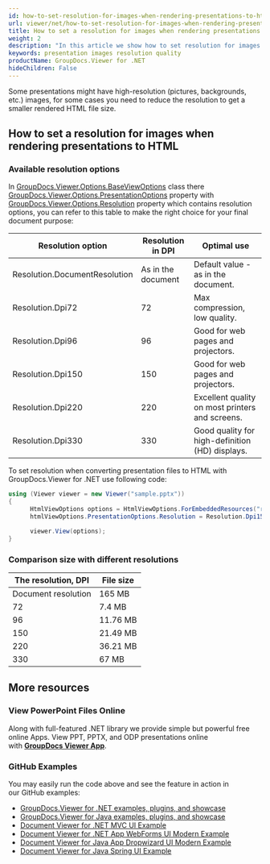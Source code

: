 ```yaml
---
id: how-to-set-resolution-for-images-when-rendering-presentations-to-html
url: viewer/net/how-to-set-resolution-for-images-when-rendering-presentations-to-html
title: How to set a resolution for images when rendering presentations to HTML
weight: 2
description: "In this article we show how to set resolution for images inside presentation when rendering to HTML."
keywords: presentation images resolution quality
productName: GroupDocs.Viewer for .NET
hideChildren: False
---
```

Some presentations might have high-resolution (pictures, backgrounds, etc.) images, for some cases you need to reduce the resolution to get a smaller rendered HTML file size.

## How to set a resolution for images when rendering presentations to HTML

### Available resolution options

In [GroupDocs.Viewer.Options.BaseViewOptions](<https://apireference.groupdocs.com/viewer/net/groupdocs.viewer.options/baseviewoptions>) class there [GroupDocs.Viewer.Options.PresentationOptions](<https://apireference.groupdocs.com/viewer/net/groupdocs.viewer.options/presentationoptions>) property with [GroupDocs.Viewer.Options.Resolution](<https://apireference.groupdocs.com/viewer/net/groupdocs.viewer.options/resolution>) property which contains resolution options, you can refer to this table to make the right choice for your final document purpose:

|Resolution option|Resolution in DPI| Optimal use |
| --- | --- | --- |
|Resolution.DocumentResolution|As in the document| Default value - as in the document.|
|Resolution.Dpi72|72|Max compression, low quality.|
|Resolution.Dpi96|96|Good for web pages and projectors.|
|Resolution.Dpi150|150|Good for web pages and projectors.|
|Resolution.Dpi220|220|Excellent quality on most printers and screens.|
|Resolution.Dpi330|330|Good quality for high-definition (HD) displays.|

To set resolution when converting presentation files to HTML with GroupDocs.Viewer for .NET use following code:

```csharp
using (Viewer viewer = new Viewer("sample.pptx"))
{
      HtmlViewOptions options = HtmlViewOptions.ForEmbeddedResources("result_{0}.html");
      htmlViewOptions.PresentationOptions.Resolution = Resolution.Dpi150;

      viewer.View(options);
}
```

### Comparison size with different resolutions

|The resolution, DPI| File size|
| --- | --- |
|Document resolution|165 MB|
|72|7.4 MB|
|96|11.76 MB|
|150|21.49 MB|
|220|36.21 MB|
|330|67 MB|

## More resources

### View PowerPoint Files Online

Along with full-featured .NET library we provide simple but powerful free online Apps.
View PPT, PPTX, and ODP presentations online with **[GroupDocs Viewer App](https://products.groupdocs.app/viewer/powerpoint)**.

### GitHub Examples

You may easily run the code above and see the feature in action in our GitHub examples:

* [GroupDocs.Viewer for .NET examples, plugins, and showcase](https://github.com/groupdocs-viewer/GroupDocs.Viewer-for-.NET)
* [GroupDocs.Viewer for Java examples, plugins, and showcase](https://github.com/groupdocs-viewer/GroupDocs.Viewer-for-Java)
* [Document Viewer for .NET MVC UI Example](https://github.com/groupdocs-viewer/GroupDocs.Viewer-for-.NET-MVC)
* [Document Viewer for .NET App WebForms UI Modern Example](https://github.com/groupdocs-viewer/GroupDocs.Viewer-for-.NET-WebForms)
* [Document Viewer for Java App Dropwizard UI Modern Example](https://github.com/groupdocs-viewer/GroupDocs.Viewer-for-Java-Dropwizard)
* [Document Viewer for Java Spring UI Example](https://github.com/groupdocs-viewer/GroupDocs.Viewer-for-Java-Spring)
